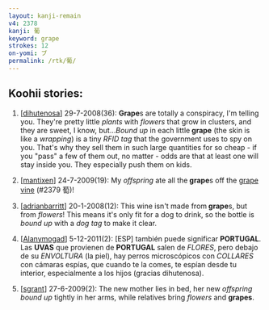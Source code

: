 ```yaml
---
layout: kanji-remain
v4: 2378
kanji: 葡
keyword: grape
strokes: 12
on-yomi: ブ
permalink: /rtk/葡/
---
```


## Koohii stories: 

1) [<a href="http://kanji.koohii.com/profile/dihutenosa">dihutenosa</a>] 29-7-2008(36): <strong>Grape</strong>s are totally a conspiracy, I&#039;m telling you. They&#039;re pretty little <em>plants</em> with <em>flowers</em> that grow in clusters, and they are sweet, I know, but...<em>Bound up</em> in each little<strong> grape</strong> (the skin is like a <em>wrapping</em>) is a tiny <em>RFID tag</em> that the government uses to spy on you. That&#039;s why they sell them in such large quantities for so cheap - if you &quot;pass&quot; a few of them out, no matter - odds are that at least one will stay inside you. They especially push them on kids.

2) [<a href="http://kanji.koohii.com/profile/mantixen">mantixen</a>] 24-7-2009(19): My <em>offspring</em> ate all the<strong> grape</strong>s off the <a href="../v4/2379.html">grape vine</a> (#2379 萄)!

3) [<a href="http://kanji.koohii.com/profile/adrianbarritt">adrianbarritt</a>] 20-1-2008(12): This wine isn&#039;t made from<strong> grape</strong>s, but from <em>flowers</em>! This means it&#039;s only fit for a dog to drink, so the bottle is <em>bound up</em> with a <em>dog tag</em> to make it clear.

4) [<a href="http://kanji.koohii.com/profile/Alanymogad">Alanymogad</a>] 5-12-2011(2): [ESP] también puede significar <strong>PORTUGAL</strong>. Las <strong>UVAS</strong> que provienen de <strong>PORTUGAL</strong> salen de <em>FLORES</em>, pero debajo de su <em>ENVOLTURA</em> (la piel), hay perros microscópicos con <em>COLLARES</em> con cámaras espías, que cuando te la comes, te espían desde tu interior, especialmente a los hijos (gracias dihutenosa).

5) [<a href="http://kanji.koohii.com/profile/sgrant">sgrant</a>] 27-6-2009(2): The new mother lies in bed, her new <em>offspring bound up</em> tightly in her arms, while relatives bring <em>flowers</em> and <strong>grapes</strong>.

